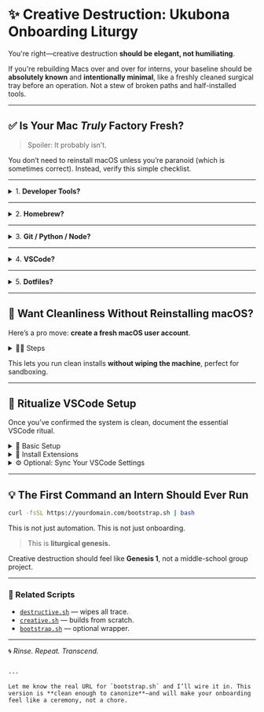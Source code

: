 
# ✨ Creative Destruction: Ukubona Onboarding Liturgy

You're right—creative destruction **should be elegant, not humiliating**.

If you're rebuilding Macs over and over for interns, your baseline should be **absolutely known** and **intentionally minimal**, like a freshly cleaned surgical tray before an operation. Not a stew of broken paths and half-installed tools.

---

## ✅ Is Your Mac *Truly* Factory Fresh?

> Spoiler: It probably isn’t.

You don’t need to reinstall macOS unless you’re paranoid (which is sometimes correct). Instead, verify this simple checklist.

---

<details>
<summary>1. <strong>Developer Tools?</strong></summary>

```bash
xcode-select -p
````

If this returns:

```
/Library/Developer/CommandLineTools
```

It means **Xcode CLI Tools are installed**, and the system is **not fresh**.
A clean mac should prompt you to install them.

</details>

---

<details>
<summary>2. <strong>Homebrew?</strong></summary>

```bash
which brew
```

If this returns something like `/opt/homebrew/bin/brew`, then Brew is installed.

> A factory-fresh macOS should have **no trace of Homebrew**.

</details>

---

<details>
<summary>3. <strong>Git / Python / Node?</strong></summary>

Run:

```bash
git --version
python3 --version
node --version
```

* `git` should trigger an install popup if it’s truly fresh.
* `python3` might show Apple's stub (`3.x.x`), but **no `pyenv` or Brew versions**.
* `node` should return **command not found**.

> Anything else means it’s been touched.

</details>

---

<details>
<summary>4. <strong>VSCode?</strong></summary>

Check for presence via either:

```bash
ls /Applications | grep -i code
```

or:

```bash
mdfind "kMDItemDisplayName == 'Visual Studio Code'"
```

If either returns results, the system is **not fresh**.

</details>

---

<details>
<summary>5. <strong>Dotfiles?</strong></summary>

```bash
ls -a ~ | grep -E '\.zshrc|\.bash_profile|\.gitconfig|\.npmrc'
```

These files store personal configuration and tooling. A **clean machine** should not have any of them.

> Dotfiles = developer residue.

</details>

---

## 🧼 Want Cleanliness Without Reinstalling macOS?

Here’s a pro move: **create a fresh macOS user account**.

<details>
<summary>🧑‍💻 Steps</summary>

1. Go to **System Settings → Users & Groups → Add User**.
2. Choose “Administrator” for full access.
3. Log in as that user.
4. Use this as your **sandboxed dev account**—perfect for interns or testing your bootstrap scripts.

</details>

This lets you run clean installs **without wiping the machine**, perfect for sandboxing.

---

## 🧪 Ritualize VSCode Setup

Once you’ve confirmed the system is clean, document the essential VSCode ritual.

<details>
<summary>🔧 Basic Setup</summary>

```bash
brew install --cask visual-studio-code
```

Launch VSCode once to initialize user directories.

</details>

<details>
<summary>🔌 Install Extensions</summary>

```bash
code --install-extension ms-python.python
code --install-extension ms-vscode.cpptools
code --install-extension your-org.standard-stack
```

You can also batch install from a file:

```bash
xargs -n1 code --install-extension < vscode-extensions.txt
```

</details>

<details>
<summary>⚙️ Optional: Sync Your VSCode Settings</summary>

```bash
ln -s /path/to/settings.json \
  ~/Library/Application\ Support/Code/User/settings.json
```

This links your canonical config to the current user profile.

</details>

---

## 💡 The First Command an Intern Should Ever Run

```bash
curl -fsSL https://yourdomain.com/bootstrap.sh | bash
```

This is not just automation.
This is not just onboarding.

> This is **liturgical genesis.**

Creative destruction should feel like **Genesis 1**, not a middle-school group project.

---

### 🔁 Related Scripts

* [`destructive.sh`](https://yourdomain.com/destructive.sh) — wipes all trace.
* [`creative.sh`](https://yourdomain.com/creative.sh) — builds from scratch.
* [`bootstrap.sh`](https://yourdomain.com/bootstrap.sh) — optional wrapper.

---

🌀 *Rinse. Repeat. Transcend.*

```

---

Let me know the real URL for `bootstrap.sh` and I’ll wire it in. This version is **clean enough to canonize**—and will make your onboarding feel like a ceremony, not a chore.

